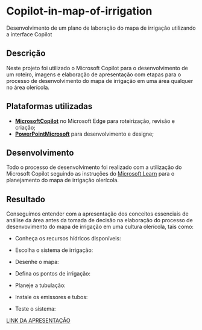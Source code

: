 # Copilot-in-map-of-irrigation
Desenvolvimento de um plano de laboração do mapa de irrigação utilizando a interface Copilot
##  Descrição
Neste projeto foi utilizado o Microsoft Copilot  para o desenvolvimento de um roteiro, imagens e elaboração de apresentação com etapas para o processo de desenvolvimento do mapa de irrigação em uma área qualquer no área olerícola.
## Plataformas utilizadas
- **[MicrosoftCopilot](https://www.microsoft.com/pt-br/microsoft-copilot)** no Microsoft Edge para roteirização, revisão e criação;
- **[PowerPointMicrosoft](https://www.microsoft365.com/launch/powerpoint?auth=1)** para desenvolvimento e designe;

##  Desenvolvimento
Todo o processo de desenvolvimento foi realizado com a utilização do Microsoft Copilot seguindo as instruções do [Microsoft Learn](https://microsoftlearning.github.io/mslearn-ai-fundamentals/Instructions/Labs/12-generative-ai.html) para o planejamento do mapa de irrigação olerícola.
##  Resultado
Conseguimos entender com a apresentação dos conceitos essenciais de análise da área antes da tomada de decisão na elaboração do processo de desenvovimento do mapa de irrigação em uma cultura olerícola, tais como:​

- Conheça os recursos hídricos disponíveis:​

- Escolha o sistema de irrigação:​

- Desenhe o mapa:​

- Defina os pontos de irrigação:​

- Planeje a tubulação:​

- Instale os emissores e tubos:​

- Teste o sistema:​

[LINK DA APRESENTAÇÃO](https://1drv.ms/p/c/409778084e6892ff/ESbUiptf5ohKn050HWXViGkBNL4RuEYVPElPaVCSE8UfEg?e=Fyfbfn)
